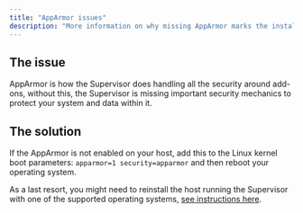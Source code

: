 ```yaml
---
title: "AppArmor issues"
description: "More information on why missing AppArmor marks the installation as unsupported."
---
```


## The issue

AppArmor is how the Supervisor does handling all the security around add-ons,
without this, the Supervisor is missing important security mechanics to protect your system and data within it.

## The solution

If the AppArmor is not enabled on your host, add this to the Linux kernel boot parameters:  `apparmor=1 security=apparmor` and then reboot your operating system.

As a last resort, you might need to reinstall the host running the Supervisor
with one of the supported operating systems, [see instructions here](/more-info/unsupported/os).
